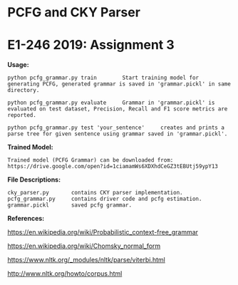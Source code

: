 # PCFG and CKY Parser

# E1-246 2019: Assignment 3

**Usage:**
    
    python pcfg_grammar.py train        Start training model for generating PCFG, generated grammar is saved in 'grammar.pickl' in same directory.

    python pcfg_grammar.py evaluate     Grammar in 'grammar.pickl' is evaluated on test dataset, Precision, Recall and F1 score metrics are reported. 
                     
    python pcfg_grammar.py test 'your_sentence'     creates and prints a parse tree for given sentence using grammar saved in 'grammar.pickl'. 

**Trained Model:**

    Trained model (PCFG Grammar) can be downloaded from: https://drive.google.com/open?id=1ciamamWs6XDXhdCeGZ3tEBUtj59ypY13
    
**File Descriptions:**

    cky_parser.py       contains CKY parser implementation.
    pcfg_grammar.py     contains driver code and pcfg estimation.
    grammar.pickl       saved pcfg grammar.
     
**References:**

https://en.wikipedia.org/wiki/Probabilistic_context-free_grammar

https://en.wikipedia.org/wiki/Chomsky_normal_form

https://www.nltk.org/_modules/nltk/parse/viterbi.html

http://www.nltk.org/howto/corpus.html
